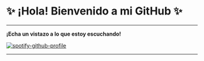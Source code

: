 # ✨ ¡Hola! Bienvenido a mi GitHub ✨

---

**¡Echa un vistazo a lo que estoy escuchando!**

[![spotify-github-profile](https://spotify-github-profile.vercel.app/api/view?uid=xuh9ejyfrm0dq54giczg4s7rj&cover_image=true&theme=default&show_offline=true&background_color=0d1117&interchange=true&bar_color_cover=true)](https://spotify-github-profile.vercel.app/api/view?uid=xuh9ejyfrm0dq54giczg4s7rj&redirect=true)

---
